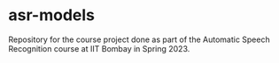 # asr-models
Repository for the course project done as part of the Automatic Speech Recognition course at IIT Bombay in Spring 2023.  
